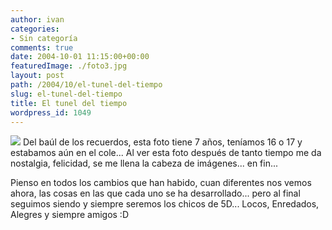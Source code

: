 ```yaml
---
author: ivan
categories:
- Sin categoría
comments: true
date: 2004-10-01 11:15:00+00:00
featuredImage: ./foto3.jpg
layout: post
path: /2004/10/el-tunel-del-tiempo
slug: el-tunel-del-tiempo
title: El tunel del tiempo
wordpress_id: 1049
---
```


[![](https://photos1.blogger.com/img/39/1190/320/foto3.jpg)](https://photos1.blogger.com/img/39/1190/640/foto3.jpg)
Del baúl de los recuerdos, esta foto tiene 7 años, teníamos 16 o 17 y estabamos aún en el cole... Al ver esta foto después de tanto tiempo me da nostalgia, felicidad, se me llena la cabeza de imágenes... en fin...

Pienso en todos los cambios que han habido, cuan diferentes nos vemos ahora, las cosas en las que cada uno se ha desarrollado... pero al final seguimos siendo y siempre seremos los chicos de 5D... Locos, Enredados, Alegres y siempre amigos :D
